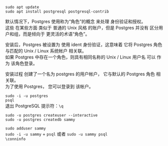 
`sudo apt update`  
`sudo apt install postgresql postgresql-contrib`  







默认情况下，Postgres 使用称为“角色”的概念 来处理 身份验证和授权。  
这些 在某些方面 类似于 普通的 Unix 风格 的账户，但是 Postgres 并没有 区分用户和组，而是倾向于 更灵活的术语“角色”。

安装后，Postgres 被设置为 使用 ident 身份验证，这意味着 它将 Postgres 角色 
与匹配的 Unix / Linux 系统帐户 相关联。  
如果 Postgres 中存在一个角色，则具有相同名称的 Unix / Linux 用户名 可以 作为 该角色登录。

安装过程 创建了一个名为 postgres 的用户帐户， 它与默认的 Postgres 角色 相关联。  
为了使用 Postgres， 您可以登录到 该帐户。

`sudo -i -u postgres`  
`psql`  
退出 PostgreSQL 提示符：`\q`  


`sudo -u postgres createuser --interactive`  
`sudo -u postgres createdb sammy`  


`sudo adduser sammy`   
`sudo -i -u sammy` + `psql`    或者   `sudo -u sammy psql`  
`\conninfo`   











